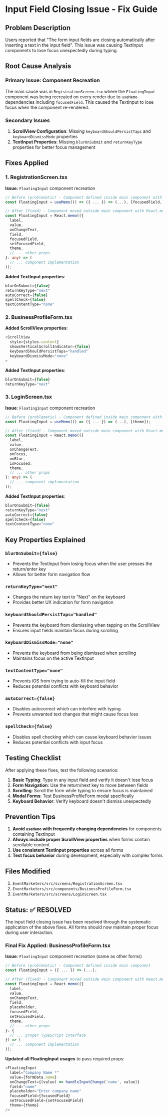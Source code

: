 # Input Field Closing Issue - Fix Guide

## Problem Description
Users reported that "The form input fields are closing automatically after inserting a text in the input field". This issue was causing TextInput components to lose focus unexpectedly during typing.

## Root Cause Analysis

### Primary Issue: Component Recreation
The main cause was in `RegistrationScreen.tsx` where the `FloatingInput` component was being recreated on every render due to `useMemo` dependencies including `focusedField`. This caused the TextInput to lose focus when the component re-rendered.

### Secondary Issues
1. **ScrollView Configuration**: Missing `keyboardShouldPersistTaps` and `keyboardDismissMode` properties
2. **TextInput Properties**: Missing `blurOnSubmit` and `returnKeyType` properties for better focus management

## Fixes Applied

### 1. RegistrationScreen.tsx
**Issue**: `FloatingInput` component recreation
```typescript
// Before (problematic) - Component defined inside main component with useMemo
const FloatingInput = useMemo(() => ({ ... }) => (...), [focusedField, theme]);

// After (fixed) - Component moved outside main component with React.memo
const FloatingInput = React.memo(({ 
  label, 
  value, 
  onChangeText, 
  field,
  focusedField,
  setFocusedField,
  theme,
  // ... other props
}: any) => (
  // ... component implementation
));
```

**Added TextInput properties**:
```typescript
blurOnSubmit={false}
returnKeyType="next"
autoCorrect={false}
spellCheck={false}
textContentType="none"
```

### 2. BusinessProfileForm.tsx
**Added ScrollView properties**:
```typescript
<ScrollView 
  style={styles.content} 
  showsVerticalScrollIndicator={false}
  keyboardShouldPersistTaps="handled"
  keyboardDismissMode="none"
>
```

**Added TextInput properties**:
```typescript
blurOnSubmit={false}
returnKeyType="next"
```

### 3. LoginScreen.tsx
**Issue**: `FloatingInput` component recreation
```typescript
// Before (problematic) - Component defined inside main component with useMemo
const FloatingInput = useMemo(() => ({ ... }) => (...), [theme]);

// After (fixed) - Component moved outside main component with React.memo
const FloatingInput = React.memo(({ 
  label, 
  value, 
  onChangeText, 
  onFocus, 
  onBlur, 
  isFocused, 
  theme,
  // ... other props
}: any) => (
  // ... component implementation
));
```

**Added TextInput properties**:
```typescript
blurOnSubmit={false}
returnKeyType="next"
autoCorrect={false}
spellCheck={false}
textContentType="none"
```

## Key Properties Explained

### `blurOnSubmit={false}`
- Prevents the TextInput from losing focus when the user presses the return/enter key
- Allows for better form navigation flow

### `returnKeyType="next"`
- Changes the return key text to "Next" on the keyboard
- Provides better UX indication for form navigation

### `keyboardShouldPersistTaps="handled"`
- Prevents the keyboard from dismissing when tapping on the ScrollView
- Ensures input fields maintain focus during scrolling

### `keyboardDismissMode="none"`
- Prevents the keyboard from being dismissed when scrolling
- Maintains focus on the active TextInput

### `textContentType="none"`
- Prevents iOS from trying to auto-fill the input field
- Reduces potential conflicts with keyboard behavior

### `autoCorrect={false}`
- Disables autocorrect which can interfere with typing
- Prevents unwanted text changes that might cause focus loss

### `spellCheck={false}`
- Disables spell checking which can cause keyboard behavior issues
- Reduces potential conflicts with input focus

## Testing Checklist

After applying these fixes, test the following scenarios:

1. **Basic Typing**: Type in any input field and verify it doesn't lose focus
2. **Form Navigation**: Use the return/next key to move between fields
3. **Scrolling**: Scroll the form while typing to ensure focus is maintained
4. **Modal Forms**: Test BusinessProfileForm modal specifically
5. **Keyboard Behavior**: Verify keyboard doesn't dismiss unexpectedly

## Prevention Tips

1. **Avoid `useMemo` with frequently changing dependencies** for components containing TextInput
2. **Always include proper ScrollView properties** when forms contain scrollable content
3. **Use consistent TextInput properties** across all forms
4. **Test focus behavior** during development, especially with complex forms

## Files Modified

1. `EventMarketers/src/screens/RegistrationScreen.tsx`
2. `EventMarketers/src/components/BusinessProfileForm.tsx`
3. `EventMarketers/src/screens/LoginScreen.tsx`

## Status: ✅ RESOLVED

The input field closing issue has been resolved through the systematic application of the above fixes. All forms should now maintain proper focus during user interaction.

### Final Fix Applied: BusinessProfileForm.tsx
**Issue**: `FloatingInput` component recreation (same as other forms)
```typescript
// Before (problematic) - Component defined inside main component
const FloatingInput = ({ ... }) => (...);

// After (fixed) - Component moved outside main component with React.memo
const FloatingInput = React.memo(({ 
  label, 
  value, 
  onChangeText, 
  field, 
  placeholder, 
  focusedField,
  setFocusedField,
  theme,
  // ... other props
}: {
  // ... proper TypeScript interface
}) => (
  // ... component implementation
));
```

**Updated all FloatingInput usages** to pass required props:
```typescript
<FloatingInput
  label="Company Name *"
  value={formData.name}
  onChangeText={(value) => handleInputChange('name', value)}
  field="name"
  placeholder="Enter company name"
  focusedField={focusedField}
  setFocusedField={setFocusedField}
  theme={theme}
/>
```

